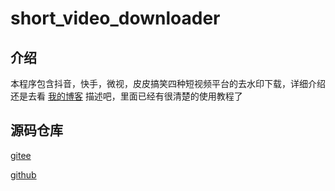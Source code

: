 # short_video_downloader

## 介绍
本程序包含抖音，快手，微视，皮皮搞笑四种短视频平台的去水印下载，详细介绍还是去看 [我的博客](https://blog.csdn.net/qq_41707308/article/details/109293116) 描述吧，里面已经有很清楚的使用教程了

## 源码仓库 
[gitee](https://gitee.com/yang6030/short_video_downloader.git)

[github](https://github.com/yang6030/short_video_downloader.git)
